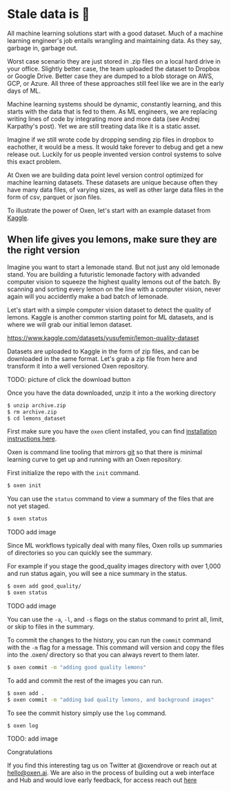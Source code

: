 # Stale data is :hankey:

All machine learning solutions start with a good dataset. Much of a machine learning engineer's job entails wrangling and maintaining data. As they say, garbage in, garbage out.

Worst case scenario they are just stored in .zip files on a local hard drive in your office. Slightly better case, the team uploaded the dataset to Dropbox or Google Drive. Better case they are dumped to a blob storage on AWS, GCP, or Azure. All three of these approaches still feel like we are in the early days of ML.

Machine learning systems should be dynamic, constantly learning, and this starts with the data that is fed to them. As ML engineers, we are replacing writing lines of code by integrating more and more data (see Andrej Karpathy's post). Yet we are still treating data like it is a static asset.

Imagine if we still wrote code by dropping sending zip files in dropbox to eachother, it would be a mess. It would take forever to debug and get a new release out. Luckily for us people invented version control systems to solve this exact problem.

At Oxen we are building data point level version control optimized for machine learning datasets. These datasets are unique because often they have many data files, of varying sizes, as well as other large data files in the form of csv, parquet or json files.

To illustrate the power of Oxen, let's start with an example dataset from [Kaggle](https://www.kaggle.com/datasets/yusufemir/lemon-quality-dataset).

## When life gives you lemons, make sure they are the right version

Imagine you want to start a lemonade stand. But not just any old lemonade stand. You are building a futuristic lemonade factory with advanded computer vision to squeeze the highest quality lemons out of the batch. By scanning and sorting every lemon on the line with a computer vision, never again will you accidently make a bad batch of lemonade.

Let's start with a simple computer vision dataset to detect the quality of lemons. Kaggle is another common starting point for ML datasets, and is where we will grab our initial lemon dataset. 

https://www.kaggle.com/datasets/yusufemir/lemon-quality-dataset

Datasets are uploaded to Kaggle in the form of zip files, and can be downloaded in the same format. Let's grab a zip file from here and transform it into a well versioned Oxen repository. 

TODO: picture of click the download button

Once you have the data downloaded, unzip it into a the working directory 

```bash
$ unzip archive.zip
$ rm archive.zip
$ cd lemons_dataset
```

First make sure you have the `oxen` client installed, you can find [installation instructions here](https://github.com/Oxen-AI/oxen-release/blob/main/Installation.md).

Oxen is command line tooling that mirrors [git](https://git-scm.com/) so that there is minimal learning curve to get up and running with an Oxen repository.

First initialize the repo with the `init` command.

```bash
$ oxen init
```

You can use the `status` command to view a summary of the files that are not yet staged.

```bash
$ oxen status
```

TODO add image

Since ML workflows typically deal with many files, Oxen rolls up summaries of directories so you can quickly see the summary.

For example if you stage the good_quality images directory with over 1,000 and run status again, you will see a nice summary in the status.

```bash
$ oxen add good_quality/
$ oxen status
```

TODO add image

You can use the `-a`, `-l`, and `-s` flags on the status command to print all, limit, or skip to files in the summary.

To commit the changes to the history, you can run the `commit` command with the `-m` flag for a message. This command will version and copy the files into the .oxen/ directory so that you can always revert to them later.

```bash
$ oxen commit -m "adding good quality lemons"
```

To add and commit the rest of the images you can run.

```bash
$ oxen add .
$ oxen commit -m "adding bad quality lemons, and background images"
```

To see the commit history simply use the `log` command.

```bash
$ oxen log
```

TODO: add image

Congratulations 


If you find this interesting tag us on Twitter at @oxendrove or reach out at hello@oxen.ai. We are also in the process of building out a web interface and Hub and would love early feedback, for access reach out [here](https://airtable.com/shril5UTTVvKVZAFE)